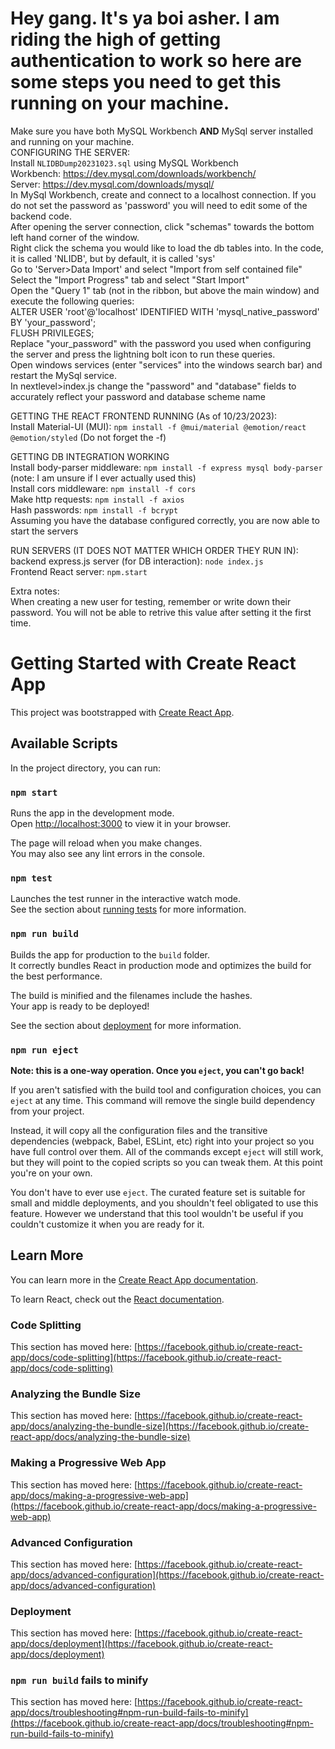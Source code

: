 # Hey gang. It's ya boi asher. I am riding the high of getting authentication to work so here are some steps you need to get this running on your machine.
Make sure you have both MySQL Workbench **AND** MySql server installed and running on your machine.   
CONFIGURING THE SERVER:  
    Install `NLIDBDump20231023.sql` using MySQL Workbench  
        Workbench: https://dev.mysql.com/downloads/workbench/  
        Server: https://dev.mysql.com/downloads/mysql/  
    In MySql Workbench, create and connect to a localhost connection. If you do not set the password as 'password' you will need to edit some of the backend code.  
    After opening the server connection, click "schemas" towards the bottom left hand corner of the window.  
    Right click the schema you would like to load the db tables into. In the code, it is called 'NLIDB', but by default, it is called 'sys'  
    Go to 'Server>Data Import' and select "Import from self contained file"   
    Select the "Import Progress" tab and select "Start Import"   
    Open the "Query 1" tab (not in the ribbon, but above the main window) and execute the following queries:  
        ALTER USER 'root'@'localhost' IDENTIFIED WITH 'mysql_native_password' BY 'your_password';  
        FLUSH PRIVILEGES;  
    Replace "your_password" with the password you used when configuring the server and press the lightning bolt icon to run these queries.  
    Open windows services (enter "services" into the windows search bar) and restart the MySql service.  
    In nextlevel>index.js change the "password" and "database" fields to accurately reflect your password and database scheme name  
    
GETTING THE REACT FRONTEND RUNNING (As of 10/23/2023):  
    Install Material-UI (MUI): `npm install -f @mui/material @emotion/react @emotion/styled` (Do not forget the -f)  
  
GETTING DB INTEGRATION WORKING   
    Install body-parser middleware: `npm install -f express mysql body-parser` (note: I am unsure if I ever actually used this)  
    Install cors middleware: `npm install -f cors`  
    Make http requests: `npm install -f axios`  
    Hash passwords: `npm install -f bcrypt`  
    Assuming you have the database configured correctly, you are now able to start the servers  
  
RUN SERVERS (IT DOES NOT MATTER WHICH ORDER THEY RUN IN):  
backend express.js server (for DB interaction): `node index.js`  
Frontend React server: `npm.start`  

Extra notes:  
    When creating a new user for testing, remember or write down their password. You will not be able to retrive this value after setting it the first time.  
  

# Getting Started with Create React App

This project was bootstrapped with [Create React App](https://github.com/facebook/create-react-app).

## Available Scripts

In the project directory, you can run:

### `npm start`

Runs the app in the development mode.\
Open [http://localhost:3000](http://localhost:3000) to view it in your browser.

The page will reload when you make changes.\
You may also see any lint errors in the console.

### `npm test`

Launches the test runner in the interactive watch mode.\
See the section about [running tests](https://facebook.github.io/create-react-app/docs/running-tests) for more information.

### `npm run build`

Builds the app for production to the `build` folder.\
It correctly bundles React in production mode and optimizes the build for the best performance.

The build is minified and the filenames include the hashes.\
Your app is ready to be deployed!

See the section about [deployment](https://facebook.github.io/create-react-app/docs/deployment) for more information.

### `npm run eject`

**Note: this is a one-way operation. Once you `eject`, you can't go back!**

If you aren't satisfied with the build tool and configuration choices, you can `eject` at any time. This command will remove the single build dependency from your project.

Instead, it will copy all the configuration files and the transitive dependencies (webpack, Babel, ESLint, etc) right into your project so you have full control over them. All of the commands except `eject` will still work, but they will point to the copied scripts so you can tweak them. At this point you're on your own.

You don't have to ever use `eject`. The curated feature set is suitable for small and middle deployments, and you shouldn't feel obligated to use this feature. However we understand that this tool wouldn't be useful if you couldn't customize it when you are ready for it.

## Learn More

You can learn more in the [Create React App documentation](https://facebook.github.io/create-react-app/docs/getting-started).

To learn React, check out the [React documentation](https://reactjs.org/).

### Code Splitting

This section has moved here: [https://facebook.github.io/create-react-app/docs/code-splitting](https://facebook.github.io/create-react-app/docs/code-splitting)

### Analyzing the Bundle Size

This section has moved here: [https://facebook.github.io/create-react-app/docs/analyzing-the-bundle-size](https://facebook.github.io/create-react-app/docs/analyzing-the-bundle-size)

### Making a Progressive Web App

This section has moved here: [https://facebook.github.io/create-react-app/docs/making-a-progressive-web-app](https://facebook.github.io/create-react-app/docs/making-a-progressive-web-app)

### Advanced Configuration

This section has moved here: [https://facebook.github.io/create-react-app/docs/advanced-configuration](https://facebook.github.io/create-react-app/docs/advanced-configuration)

### Deployment

This section has moved here: [https://facebook.github.io/create-react-app/docs/deployment](https://facebook.github.io/create-react-app/docs/deployment)

### `npm run build` fails to minify

This section has moved here: [https://facebook.github.io/create-react-app/docs/troubleshooting#npm-run-build-fails-to-minify](https://facebook.github.io/create-react-app/docs/troubleshooting#npm-run-build-fails-to-minify)
